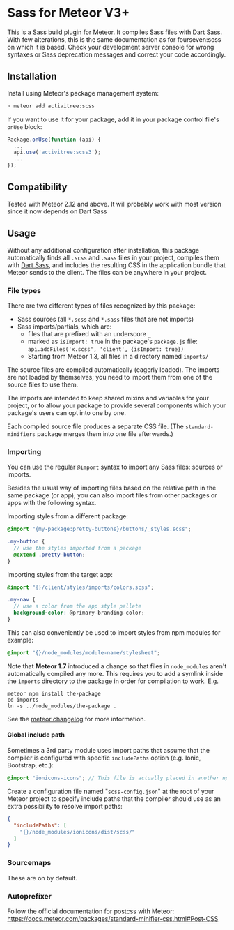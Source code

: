 # Sass for Meteor V3+
This is a Sass build plugin for Meteor. It compiles Sass files with Dart Sass. With few alterations, this is the same documentation as for fourseven:scss on which it is based.
Check your development server console for wrong syntaxes or Sass deprecation messages and correct your code accordingly.

## Installation

Install using Meteor's package management system:

```bash
> meteor add activitree:scss
```

If you want to use it for your package, add it in your package control file's
`onUse` block:

```javascript
Package.onUse(function (api) {
  ...
  api.use('activitree:scss3');
  ...
});
```

## Compatibility

Tested with Meteor 2.12 and above. It will probably work with most version since it now depends on Dart Sass

## Usage
Without any additional configuration after installation, this package automatically finds all `.scss` and `.sass` files in your project, compiles them with [Dart Sass](https://www.npmjs.com/package/sass), and includes the resulting CSS in the application bundle that Meteor sends to the client. The files can be anywhere in your project.

### File types

There are two different types of files recognized by this package:

- Sass sources (all `*.scss` and `*.sass` files that are not imports)
- Sass imports/partials, which are:
  * files that are prefixed with an underscore `_`
  * marked as `isImport: true` in the package's `package.js` file:
    `api.addFiles('x.scss', 'client', {isImport: true})`
  * Starting from Meteor 1.3, all files in a directory named `imports/`

The source files are compiled automatically (eagerly loaded). The imports are not loaded by
themselves; you need to import them from one of the source files to use them.

The imports are intended to keep shared mixins and variables for your project,
or to allow your package to provide several components which your package's
users can opt into one by one.

Each compiled source file produces a separate CSS file.  (The
`standard-minifiers` package merges them into one file afterwards.)

### Importing

You can use the regular `@import` syntax to import any Sass files: sources or
imports.

Besides the usual way of importing files based on the relative path in the same
package (or app), you can also import files from other packages or apps with the
following syntax.

Importing styles from a different package:

```scss
@import "{my-package:pretty-buttons}/buttons/_styles.scss";

.my-button {
  // use the styles imported from a package
  @extend .pretty-button;
}
```

Importing styles from the target app:

```scss
@import "{}/client/styles/imports/colors.scss";

.my-nav {
  // use a color from the app style pallete
  background-color: @primary-branding-color;
}
```

This can also conveniently be used to import styles from npm modules for example:
```scss
@import "{}/node_modules/module-name/stylesheet";
```

Note that **Meteor 1.7** introduced a change so that files in `node_modules` aren't automatically compiled any more.
This requires you to add a symlink inside the `imports` directory to the package in order for compilation to work.
E.g.

```
meteor npm install the-package
cd imports
ln -s ../node_modules/the-package .
```

See the [meteor changelog](https://github.com/meteor/meteor/blob/devel/History.md) for more information.

#### Global include path

Sometimes a 3rd party module uses import paths that assume that the compiler is
configured with specific `includePaths` option (e.g. Ionic, Bootstrap, etc.):
```scss
@import "ionicons-icons"; // This file is actually placed in another npm module!
```

Create a configuration file named "`scss-config.json`" at the root of your Meteor
project to specify include paths that the compiler should use as an extra
possibility to resolve import paths:
```json
{
  "includePaths": [
    "{}/node_modules/ionicons/dist/scss/"
  ]
}
```


### Sourcemaps
These are on by default.

### Autoprefixer
Follow the official documentation for postcss with Meteor: https://docs.meteor.com/packages/standard-minifier-css.html#Post-CSS
